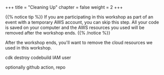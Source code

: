 +++
title = "Cleaning Up"
chapter = false
weight = 2
+++

{{% notice tip %}}
If you are participating in this workshop as part of an event with a temporary AWS account, you can skip this step. All your code is saved on your computer and the AWS resources you used will be removed after the workshop ends.
{{% /notice %}}

After the workshop ends, you'll want to remove the cloud resources we used in this workshop.

cdk destroy
codebuild
IAM user

optionally github action, repo
